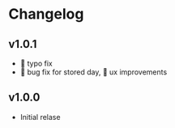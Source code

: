 # Changelog

## v1.0.1

- :pencil: typo fix
- :bug: bug fix for stored day, :lips: ux improvements

## v1.0.0

- Initial relase
